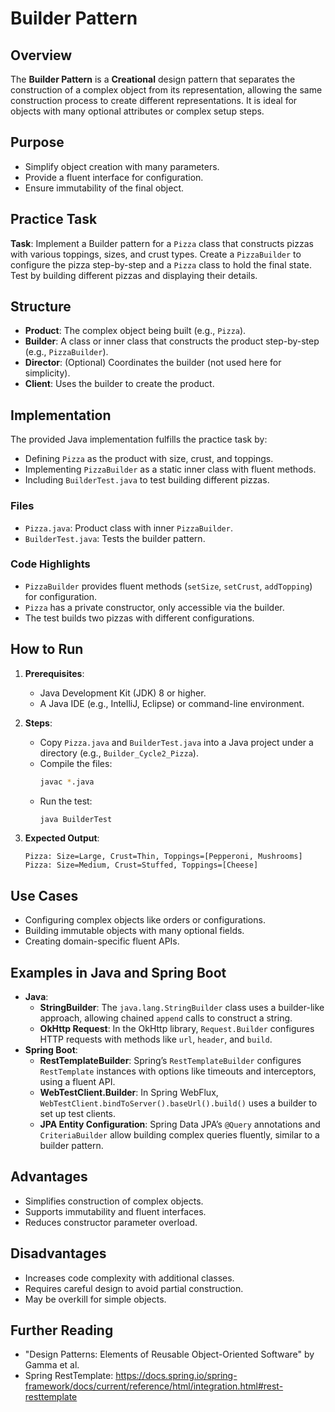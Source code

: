 # Builder Pattern

## Overview
The **Builder Pattern** is a **Creational** design pattern that separates the construction of a complex object from its representation, allowing the same construction process to create different representations. It is ideal for objects with many optional attributes or complex setup steps.

## Purpose
- Simplify object creation with many parameters.
- Provide a fluent interface for configuration.
- Ensure immutability of the final object.

## Practice Task
**Task**: Implement a Builder pattern for a `Pizza` class that constructs pizzas with various toppings, sizes, and crust types. Create a `PizzaBuilder` to configure the pizza step-by-step and a `Pizza` class to hold the final state. Test by building different pizzas and displaying their details.

## Structure
- **Product**: The complex object being built (e.g., `Pizza`).
- **Builder**: A class or inner class that constructs the product step-by-step (e.g., `PizzaBuilder`).
- **Director**: (Optional) Coordinates the builder (not used here for simplicity).
- **Client**: Uses the builder to create the product.

## Implementation
The provided Java implementation fulfills the practice task by:
- Defining `Pizza` as the product with size, crust, and toppings.
- Implementing `PizzaBuilder` as a static inner class with fluent methods.
- Including `BuilderTest.java` to test building different pizzas.

### Files
- `Pizza.java`: Product class with inner `PizzaBuilder`.
- `BuilderTest.java`: Tests the builder pattern.

### Code Highlights
- `PizzaBuilder` provides fluent methods (`setSize`, `setCrust`, `addTopping`) for configuration.
- `Pizza` has a private constructor, only accessible via the builder.
- The test builds two pizzas with different configurations.

## How to Run
1. **Prerequisites**:
   - Java Development Kit (JDK) 8 or higher.
   - A Java IDE (e.g., IntelliJ, Eclipse) or command-line environment.

2. **Steps**:
   - Copy `Pizza.java` and `BuilderTest.java` into a Java project under a directory (e.g., `Builder_Cycle2_Pizza`).
   - Compile the files:
     ```bash
     javac *.java
     ```
   - Run the test:
     ```bash
     java BuilderTest
     ```

3. **Expected Output**:
   ```
   Pizza: Size=Large, Crust=Thin, Toppings=[Pepperoni, Mushrooms]
   Pizza: Size=Medium, Crust=Stuffed, Toppings=[Cheese]
   ```

## Use Cases
- Configuring complex objects like orders or configurations.
- Building immutable objects with many optional fields.
- Creating domain-specific fluent APIs.

## Examples in Java and Spring Boot
- **Java**:
  - **StringBuilder**: The `java.lang.StringBuilder` class uses a builder-like approach, allowing chained `append` calls to construct a string.
  - **OkHttp Request**: In the OkHttp library, `Request.Builder` configures HTTP requests with methods like `url`, `header`, and `build`.
- **Spring Boot**:
  - **RestTemplateBuilder**: Spring’s `RestTemplateBuilder` configures `RestTemplate` instances with options like timeouts and interceptors, using a fluent API.
  - **WebTestClient.Builder**: In Spring WebFlux, `WebTestClient.bindToServer().baseUrl().build()` uses a builder to set up test clients.
  - **JPA Entity Configuration**: Spring Data JPA’s `@Query` annotations and `CriteriaBuilder` allow building complex queries fluently, similar to a builder pattern.

## Advantages
- Simplifies construction of complex objects.
- Supports immutability and fluent interfaces.
- Reduces constructor parameter overload.

## Disadvantages
- Increases code complexity with additional classes.
- Requires careful design to avoid partial construction.
- May be overkill for simple objects.

## Further Reading
- "Design Patterns: Elements of Reusable Object-Oriented Software" by Gamma et al.
- Spring RestTemplate: https://docs.spring.io/spring-framework/docs/current/reference/html/integration.html#rest-resttemplate